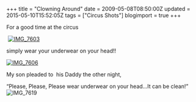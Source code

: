 +++
title = "Clowning Around"
date = 2009-05-08T08:50:00Z
updated = 2015-05-10T15:52:05Z
tags = ["Circus Shots"]
blogimport = true 
+++

 For a good time at the circus

&#160;[![IMG_7603](https://latc.s3.amazonaws.com/wp-content/uploads/2009/05/img-7603-thumb.jpg "IMG_7603")](https://latc.s3.amazonaws.com/wp-content/uploads/2009/05/img-7603.jpg) 

simply wear your underwear on your head!!

[![IMG_7606](https://latc.s3.amazonaws.com/wp-content/uploads/2009/05/img-7606-thumb.jpg "IMG_7606")](https://latc.s3.amazonaws.com/wp-content/uploads/2009/05/img-7606.jpg)

My son pleaded to&#160; his Daddy the other night, 

“Please, Please, Please wear underwear on your head…It can be clean!”&#160; ![IMG_7619](https://latc.s3.amazonaws.com/wp-content/uploads/2009/05/img-7619-thumb.jpg "IMG_7619")
